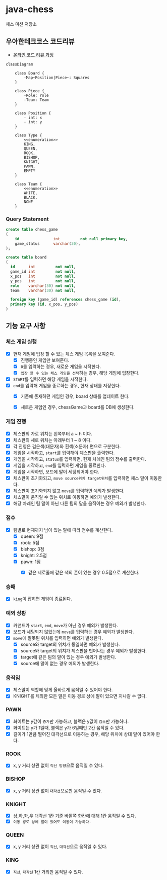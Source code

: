 # java-chess

체스 미션 저장소

## 우아한테크코스 코드리뷰

- [온라인 코드 리뷰 과정](https://github.com/woowacourse/woowacourse-docs/blob/master/maincourse/README.md)

```mermaid
classDiagram

    class Board {
        -Map~Position|Piece~: Squares
    }

    class Piece {
        -Role: role
        -Team: Team
    }

    class Position {
        - int: x
        - int: y
    }

    class Type {
        <<enumeration>>
        KING,
        QUEEN,
        ROOK,
        BISHOP,
        KNIGHT,
        PAWN,
        EMPTY
    }

    class Team {
        <<enumeration>>
        WHITE,
        BLACK,
        NONE
    }

```

### Query Statement
```sql
create table chess_game
(
    id               int         not null primary key,
    game_status      varchar(30),
);

create table board
(
  id      int         not null,
  game_id int         not null,
  x_pos   int         not null,
  y_pos   int         not null,
  role    varchar(30) not null,
  team    varchar(30) not null,

  foreign key (game_id) references chess_game (id),
  primary key (id, x_pos, y_pos)
)

```

## 기능 요구 사항

### 체스 게임 실행

- [x] 현재 게임에 입장 할 수 있는 체스 게임 목록을 보여준다.
  - [x] 진행중인 게임만 보여준다.
  - [x] `0`를 입력하는 경우, 새로운 게임을 시작한다.
  - [x] `입장 할 수 있는 체스 게임을 선택`하는 경우, 해당 게임에 입장한다.
- [x] `START`를 입력하면 해당 게임을 시작한다.
- [x] `end`를 입력해 게임을 종료하는 경우, 현재 상태를 저장한다.
  - [x] 기존에 존재하던 게임인 경우, board 상태를 업데이트 한다.
  - [x] 새로운 게임인 경우, chessGame과 board를 DB에 생성한다.


### 게임 진행

- [X] 체스판의 가로 위치는 왼쪽부터 a ~ h 이다.
- [X] 체스판의 세로 위치는 아래부터 1 ~ 8 이다.
- [X] 각 진영은 검은색(대문자)와 흰색(소문자) 편으로 구분한다.
- [x] 게임을 시작하고, `start`를 입력해야 체스판을 출력한다.
- [x] 게임을 시작하고, `status`를 입력하면, 현재 차례인 팀의 점수를 출력한다.
- [x] 게임을 시작하고, `end`를 입력하면 게임을 종료한다.
- [X] 게임을 시작하면, 보드에 말이 세팅되어야 한다.
- [X] 체스판이 초기화되고, `move source위치 target위치`를 입력하면 체스 말이 이동한다.
- [X] 체스판이 초기화되지 않고 `move`를 입력하면 예외가 발생한다.
- [X] 체스말이 움직일 수 없는 위치로 이동하면 예외가 발생한다.
- [X] 해당 차례인 팀 말이 아닌 다른 팀의 말을 움직이는 경우 예외가 발생한다.

### 점수
- [x] 팀별로 현재까지 남아 있는 말에 따라 점수를 계산한다.
  - [x] queen: 9점
  - [x] rook: 5점
  - [x] bishop: 3점
  - [x] knight: 2.5점
  - [x] pawn: 1점
    - [x] 같은 세로줄에 같은 색의 폰이 있는 경우 0.5점으로 계산한다.


### 승패
- [x] `king`이 잡히면 게임이 종료된다.


### 예외 상황

- [X] 커맨드가 `start`, `end`, `move`가 아닌 경우 예외가 발생한다.
- [X] 보드가 세팅되지 않았는데 `move`를 입력하는 경우 예외가 발생한다.
- [X] `move`에 잘못된 위치를 입력하면 예외가 발생한다.
  - [X] source와 target의 위치가 동일하면 예외가 발생한다.
  - [X] source와 target의 위치가 체스판을 벗어나는 경우 예외가 발생한다.
  - [X] target에 같은 팀의 말이 있는 경우 예외가 발생한다.
  - [X] source에 말이 없는 경우 예외가 발생한다.

### 움직임

- [X] 체스말이 역할에 맞게 올바르게 움직일 수 있어야 한다.
- [X] KNIGHT를 제외한 모든 말은 이동 경로 상에 말이 있으면 지나갈 수 없다.

### PAWN

- [X] 화이트는 y값이 `증가`만 가능하고, 블랙은 y값이 `감소`만 가능하다.
- [X] 화이트는 y가 1일때, 블랙은 y가 6일때만 2칸 움직일 수 있다.
- [X] 길이가 1만큼 떨어진 대각선으로 이동하는 경우, 해당 위치에 상대 말이 있어야 한다.

### ROOK

- [X] x, y 거리 상관 없이 `직선 방향`으로 움직일 수 있다.

### BISHOP

- [X] x, y 거리 상관 없이 `대각선`으로만 움직일 수 있다.

### KNIGHT

- [X] 상,하,좌,우 대각선 1칸 기준 바깥쪽 한칸에 대해 1칸 움직일 수 있다.
- [X] `이동 경로 상에 말이 있어도 이동이 가능하다.`

### QUEEN

- [X] x, y 거리 상관 없이 `직선`, `대각선`으로 움직일 수 있다.

### KING

- [X] `직선`, `대각선` 1칸 거리만 움직일 수 있다.

